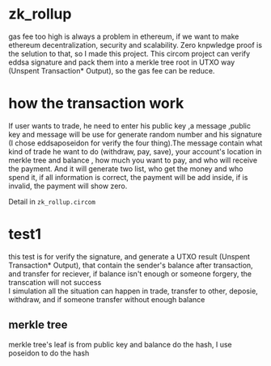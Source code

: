 # zk_rollup
gas fee too high is always a problem in ethereum, if we want to make ethereum decentralization, security and scalability. Zero knpwledge proof is the selution to that, so I made this project. This circom project can verify eddsa signature and pack them into a merkle tree root in UTXO way (Unspent Transaction* Output), so the gas fee can be reduce.

# how the transaction work
If user wants to trade, he need to enter his public key ,a message ,public key and message will be use for generate random number and his signature (I chose eddsaposeidon for verify the four thing).The message contain what kind of trade he want to do (withdraw, pay, save), your account's location in merkle tree and balance , how much you want to pay, and who will receive the payment. And it will generate two list, who get the money and who spend it, if all information is correct, the payment will be add inside, if is invalid, the payment will show zero.  

Detail in `zk_rollup.circom`

# test1
this test is for verify the signature, and generate a UTXO result (Unspent Transaction* Output), that contain the sender's balance after transaction, and transfer for reciever, if balance isn't enough or someone forgery, the transcation will not success  
I simulation all the situation can happen in trade, transfer to other, deposie, withdraw, and if someone transfer without enough balance 

## merkle tree 
merkle tree's leaf is from public key and balance do the hash, I use poseidon to do the hash 

